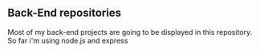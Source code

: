 ## Back-End repositories
Most of my back-end projects are going to be displayed in this repository.
So far i'm using node.js and express
